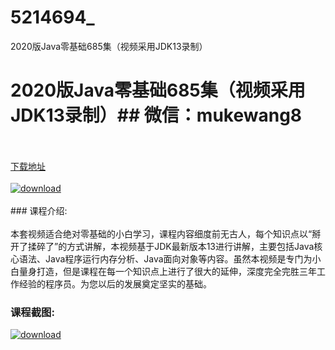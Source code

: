 # 5214694_
2020版Java零基础685集（视频采用JDK13录制）
# 2020版Java零基础685集（视频采用JDK13录制）## 微信：mukewang8
<br/></br>[下载地址](http://www.36tz.cn/article/5214694 "下载地址")
<br/></br>[![download](http://36tz.cn/muke_img/2020_08_1-4.png "下载地址")](http://www.36tz.cn/article/5214694 "下载地址")
<br/></br>### 课程介绍:<br/></br>本套视频适合绝对零基础的小白学习，课程内容细度前无古人，每个知识点以“掰开了揉碎了”的方式讲解，本视频基于JDK最新版本13进行讲解，主要包括Java核心语法、Java程序运行内存分析、Java面向对象等内容。虽然本视频是专门为小白量身打造，但是课程在每一个知识点上进行了很大的延伸，深度完全完胜三年工作经验的程序员。为您以后的发展奠定坚实的基础。

### 课程截图:
[![download](http://36tz.cn/muke_img/2020_08_2-4.png "下载地址")](http://www.36tz.cn/article/5214694 "下载地址")
